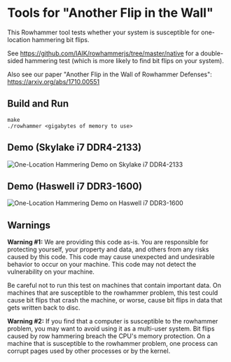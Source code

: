 # Tools for "Another Flip in the Wall"

This Rowhammer tool tests whether your system is susceptible for one-location hammering bit flips.

See https://github.com/IAIK/rowhammerjs/tree/master/native for a double-sided hammering test (which is more likely to find bit flips on your system).

Also see our paper "Another Flip in the Wall of Rowhammer Defenses": https://arxiv.org/abs/1710.00551

## Build and Run

```
make
./rowhammer <gigabytes of memory to use>
```

## Demo (Skylake i7 DDR4-2133)

![One-Location Hammering Demo on Skylake i7 DDR4-2133](https://raw.githubusercontent.com/IAIK/flipfloyd/master/lab05.gif)

## Demo (Haswell i7 DDR3-1600)

![One-Location Hammering Demo on Haswell i7 DDR3-1600](https://raw.githubusercontent.com/IAIK/flipfloyd/master/lab02.gif)

## Warnings

**Warning #1:** We are providing this code as-is.  You are responsible
for protecting yourself, your property and data, and others from any
risks caused by this code.  This code may cause unexpected and
undesirable behavior to occur on your machine.  This code may not
detect the vulnerability on your machine.

Be careful not to run this test on machines that contain important
data.  On machines that are susceptible to the rowhammer problem, this
test could cause bit flips that crash the machine, or worse, cause bit
flips in data that gets written back to disc.

**Warning #2:** If you find that a computer is susceptible to the
rowhammer problem, you may want to avoid using it as a multi-user
system.  Bit flips caused by row hammering breach the CPU's memory
protection.  On a machine that is susceptible to the rowhammer
problem, one process can corrupt pages used by other processes or by
the kernel.

